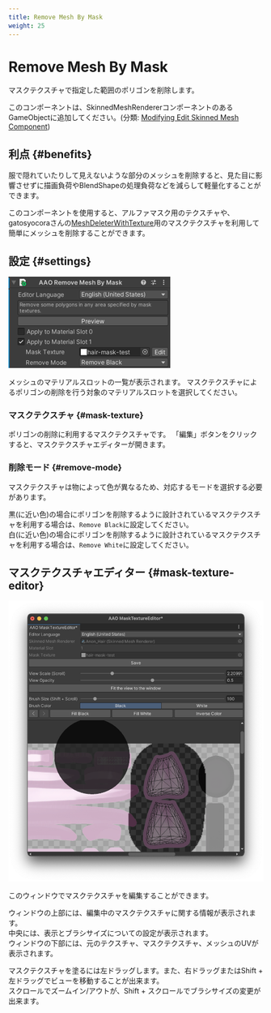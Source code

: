```yaml
---
title: Remove Mesh By Mask
weight: 25
---
```


# Remove Mesh By Mask

マスクテクスチャで指定した範囲のポリゴンを削除します。

このコンポーネントは、SkinnedMeshRendererコンポーネントのあるGameObjectに追加してください。(分類: [Modifying Edit Skinned Mesh Component](../../component-kind/edit-skinned-mesh-components#modifying-component))

## 利点 {#benefits}

服で隠れていたりして見えないような部分のメッシュを削除すると、見た目に影響させずに描画負荷やBlendShapeの処理負荷などを減らして軽量化することができます。

このコンポーネントを使用すると、アルファマスク用のテクスチャや、gatosyocoraさんの[MeshDeleterWithTexture]用のマスクテクスチャを利用して簡単にメッシュを削除することができます。

[MeshDeleterWithTexture]: https://github.com/gatosyocora/MeshDeleterWithTexture

## 設定 {#settings}

![component.png](component.png)

メッシュのマテリアルスロットの一覧が表示されます。
マスクテクスチャによるポリゴンの削除を行う対象のマテリアルスロットを選択してください。

### マスクテクスチャ {#mask-texture}

ポリゴンの削除に利用するマスクテクスチャです。
「編集」ボタンをクリックすると、マスクテクスチャエディターが開きます。

### 削除モード {#remove-mode}

マスクテクスチャは物によって色が異なるため、対応するモードを選択する必要があります。

黒(に近い色)の場合にポリゴンを削除するように設計されているマスクテクスチャを利用する場合は、`Remove Black`に設定してください。\
白(に近い色)の場合にポリゴンを削除するように設計されているマスクテクスチャを利用する場合は、`Remove White`に設定してください。

## マスクテクスチャエディター {#mask-texture-editor}

![mask-editor.png](mask-editor.png)

このウィンドウでマスクテクスチャを編集することができます。

ウィンドウの上部には、編集中のマスクテクスチャに関する情報が表示されます。\
中央には、表示とブラシサイズについての設定が表示されます。\
ウィンドウの下部には、元のテクスチャ、マスクテクスチャ、メッシュのUVが表示されます。

マスクテクスチャを塗るには左ドラッグします。また、右ドラッグまたはShift + 左ドラッグでビューを移動することが出来ます。\
スクロールでズームイン/アウトが、Shift + スクロールでブラシサイズの変更が出来ます。

